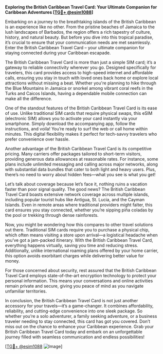 **Exploring the British Caribbean Travel Card: Your Ultimate Companion for Caribbean Adventures [[TG💪+ @esim1088](https://t.me/s/esim1088)]**

Embarking on a journey to the breathtaking islands of the British Caribbean is an experience like no other. From the pristine beaches of Jamaica to the lush landscapes of Barbados, the region offers a rich tapestry of culture, history, and natural beauty. But before you dive into this tropical paradise, it’s crucial to ensure that your communication needs are met seamlessly. Enter the British Caribbean Travel Card – your ultimate companion for staying connected during your Caribbean escapade.

The British Caribbean Travel Card is more than just a simple SIM card; it’s a gateway to reliable connectivity wherever you go. Designed specifically for travelers, this card provides access to high-speed internet and affordable calls, ensuring you stay in touch with loved ones back home or explore local attractions without missing a beat. Whether you're planning to hike through the Blue Mountains in Jamaica or snorkel among vibrant coral reefs in the Turks and Caicos Islands, having a dependable mobile connection can make all the difference.

One of the standout features of the British Caribbean Travel Card is its ease of use. Unlike traditional SIM cards that require physical swaps, this eSIM (electronic SIM) allows you to activate your card instantly via your smartphone. Simply download the accompanying app, follow the instructions, and voila! You’re ready to surf the web or call home within minutes. This digital flexibility makes it perfect for tech-savvy travelers who prefer convenience over hassle.

Another advantage of the British Caribbean Travel Card is its competitive pricing. Many carriers offer packages tailored to short-term visitors, providing generous data allowances at reasonable rates. For instance, some plans include unlimited messaging and calling across major networks, along with substantial data bundles that cater to both light and heavy users. Plus, there’s no need to worry about hidden fees—what you see is what you get!

Let’s talk about coverage because let’s face it, nothing ruins a vacation faster than poor signal quality. The good news? The British Caribbean Travel Card boasts extensive network coverage across multiple islands, including popular tourist hubs like Antigua, St. Lucia, and the Cayman Islands. Even in remote areas where traditional providers might falter, this card ensures you stay connected, whether you’re sipping piña coladas by the pool or trekking through dense rainforests.

Now, you might be wondering how this compares to other travel solutions out there. Traditional SIM cards require you to purchase a physical chip, which often means visiting a store upon arrival—a logistical headache when you’ve got a jam-packed itinerary. With the British Caribbean Travel Card, everything happens virtually, saving you time and reducing stress. Additionally, unlike international roaming plans offered by your home carrier, this option avoids exorbitant charges while delivering better value for money.

For those concerned about security, rest assured that the British Caribbean Travel Card employs state-of-the-art encryption technology to protect your personal information. This means your conversations and online activities remain private and secure, giving you peace of mind as you navigate unfamiliar territories.

In conclusion, the British Caribbean Travel Card is not just another accessory for your travels—it’s a game-changer. It combines affordability, reliability, and cutting-edge convenience into one sleek package. So whether you’re a solo adventurer, a family seeking adventure, or a business traveler needing to stay connected, this card has got you covered. Don’t miss out on the chance to enhance your Caribbean experience. Grab your British Caribbean Travel Card today and embark on an unforgettable journey filled with seamless communication and endless possibilities!

[[TG💪+ @esim1088](https://t.me/s/esim1088) ![Image](https://i.postimg.cc/Y0z9fWf4/image.png)]